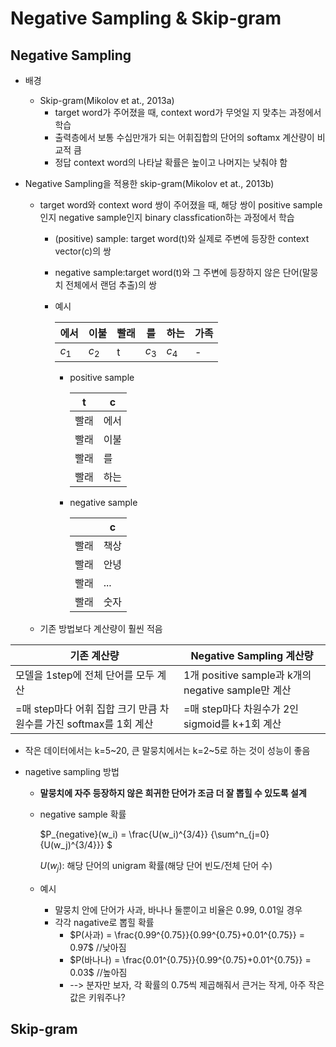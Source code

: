 # Negative Sampling & Skip-gram

## Negative Sampling

* 배경

  * Skip-gram(Mikolov et at., 2013a)
    * target word가 주어졌을 때, context word가 무엇일 지 맞추는 과정에서 학습 	
    * 출력층에서 보통 수십만개가 되는 어휘집합의 단어의 softamx 계산량이 비교적 큼
    * 정답 context word의 나타날 확률은 높이고 나머지는 낮춰야 함

* Negative Sampling을 적용한 skip-gram(Mikolov et at., 2013b)

  * target word와 context word 쌍이 주어졌을 때, 해당 쌍이 positive sample인지 negative sample인지 binary classfication하는 과정에서 학습

    * (positive) sample: target word(t)와 실제로 주변에 등장한 context vector(c)의 쌍

    * negative sample:target word(t)와 그 주변에 등장하지 않은 단어(말뭉치 전체에서 랜덤 추출)의 쌍

    * 예시

      | 에서  | 이불  | 빨래 | 를    | 하는  | 가족 |
      | ----- | ----- | ---- | ----- | ----- | ---- |
      | $c_1$ | $c_2$ | t    | $c_3$ | $c_4$ | -    |

      * positive sample

        | t    | c    |
        | ---- | ---- |
        | 빨래 | 에서 |
        | 빨래 | 이불 |
        | 빨래 | 를   |
        | 빨래 | 하는 |

      * negative sample

        |      | c    |
        | ---- | ---- |
        | 빨래 | 책상 |
        | 빨래 | 안녕 |
        | 빨래 | ...  |
        | 빨래 | 숫자 |

  * 기존 방법보다 계산량이 훨씬 적음

| 기존 계산량                                                  | Negative Sampling 계산량                           |
| ------------------------------------------------------------ | -------------------------------------------------- |
| 모델을 1step에 전체 단어를 모두 계산                         | 1개 positive sample과 k개의 negative sample만 계산 |
| =매 step마다 어휘 집합 크기 만큼 차원수를 가진 softmax를 1회 계산 | =매 step마다 차원수가 2인 sigmoid를 k+1회 계산     |

* 작은 데이터에서는 k=5~20, 큰 말뭉치에서는 k=2~5로 하는 것이 성능이 좋음

* nagetive sampling 방법

  * **말뭉치에 자주 등장하지 않은 희귀한 단어가 조금 더 잘 뽑힐 수 있도록 설계**

  * negative sample 확률

    $P_{negative}(w_i) = \frac{U(w_i)^{3/4}} {\sum^n_{j=0}{U(w_j)^{3/4}}} $

    $U(w_j)$: 해당 단어의 unigram 확률(해당 단어 빈도/전체 단어 수)

  * 예시
    * 말뭉치 안에 단어가 사과, 바나나 둘뿐이고 비율은 0.99, 0.01일 경우
    * 각각 nagative로 뽑힐 확률
      * $P(사과) = \frac{0.99^{0.75}}{0.99^{0.75}+0.01^{0.75}} = 0.97$ //낮아짐
      * $P(바나나) = \frac{0.01^{0.75}}{0.99^{0.75}+0.01^{0.75}} = 0.03$ //높아짐
      * --> 분자만 보자, 각 확률의 0.75씩 제곱해줘서 큰거는 작게, 아주 작은값은 키워주나? 



## Skip-gram

